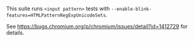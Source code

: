 This suite runs `<input pattern>` tests with
`--enable-blink-features=HTMLPatternRegExpUnicodeSets`.

See <https://bugs.chromium.org/p/chromium/issues/detail?id=1412729>
for details.
